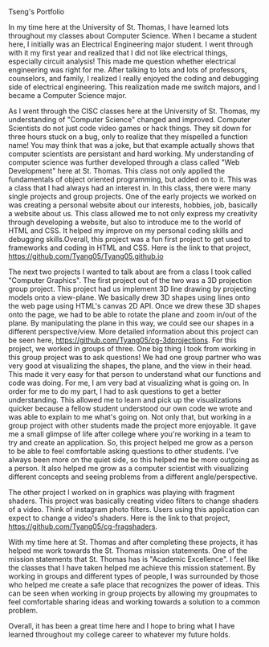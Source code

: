 Tseng's Portfolio


In my time here at the University of St. Thomas, I have learned lots throughout my classes about Computer Science. When I became a student here, I initially was an Electrical Engineering major student. I went through with it my first year and realized that I did not like electrical things, especially circuit analysis! This made me question whether electrical engineering was right for me. After talking to lots and lots of professors, counselors, and family, I realized I really enjoyed the coding and debugging side of electrical engineering. This realization made me switch majors, and I became a Computer Science major. 
  
As I went through the CISC classes here at the University of St. Thomas, my understanding of "Computer Science" changed and improved. Computer Scientists do not just code video games or hack things. They sit down for three hours stuck on a bug, only to realize that they mispelled a function name! You may think that was a joke, but that example actually shows that computer scientists are persistant and hard working. My understanding of computer science was further developed through a class called "Web Development" here at St. Thomas. This class not only applied the fundamentals of object oriented programming, but added on to it. This was a class that I had always had an interest in. In this class, there were many single projects and group projects. One of the early projects we worked on was creating a personal website about our interests, hobbies, job, basically a website about us. This class allowed me to not only express my creativity through developing a website, but also to introduce me to the world of HTML and CSS. It helped my improve on my personal coding skills and debugging skills.Overall, this project was a fun first project to get used to frameworks and coding in HTML and CSS. Here is the link to that project, https://github.com/Tyang05/Tyang05.github.io

The next two projects I wanted to talk about are from a class I took called "Computer Graphics". The first project out of the two was a 3D projection group project. This project had us implement 3D line drawing by projecting models onto a view-plane. We basically drew 3D shapes using lines onto the web page using HTML's canvas 2D API. Once we drew these 3D shapes onto the page, we had to be able to rotate the plane and zoom in/out of the plane. By manipulating the plane in this way, we could see our shapes in a different perspective/view. More detailed information about this project can be seen here, https://github.com/Tyang05/cg-3dprojections. For this project, we worked in groups of three. One big thing I took from working in this group project was to ask questions! We had one group partner who was very good at visualizing the shapes, the plane, and the view in their head. This made it very easy for that person to understand what our functions and code was doing. For me, I am very bad at visualizing what is going on. In order for me to do my part, I had to ask questions to get a better understanding. This allowed me to learn and pick up the visualizations quicker because a fellow student understood our own code we wrote and was able to explain to me what's going on. Not only that, but working in a group project with other students made the project more enjoyable. It gave me a small glimpse of life after college where you're working in a team to try and create an application. So, this project helped me grow as a person to be able to feel comfortable asking questions to other students. I've always been more on the quiet side, so this helped me be more outgoing as a person. It also helped me grow as a computer scientist with visualizing different concepts and seeing problems from a different angle/perspective. 
  
The other project I worked on in graphics was playing with fragment shaders. This project was basically creating video filters to change shaders of a video. Think of instagram photo filters. Users using this application can expect to change a video's shaders. Here is the link to that project, https://github.com/Tyang05/cg-fragshaders.

With my time here at St. Thomas and after completing these projects, it has helped me work towards the St. Thomas mission statements. One of the mission statements that St. Thomas has is "Academic Excellence". I feel like the classes that I have taken helped me achieve this mission statement. By working in groups and different types of people, I was surrounded by those who helped me create a safe place that recognizes the power of ideas. This can be seen when working in group projects by allowing my groupmates to feel comfortable sharing ideas and working towards a solution to a common problem.

Overall, it has been a great time here and I hope to bring what I have learned throughout my college career to whatever my future holds.
